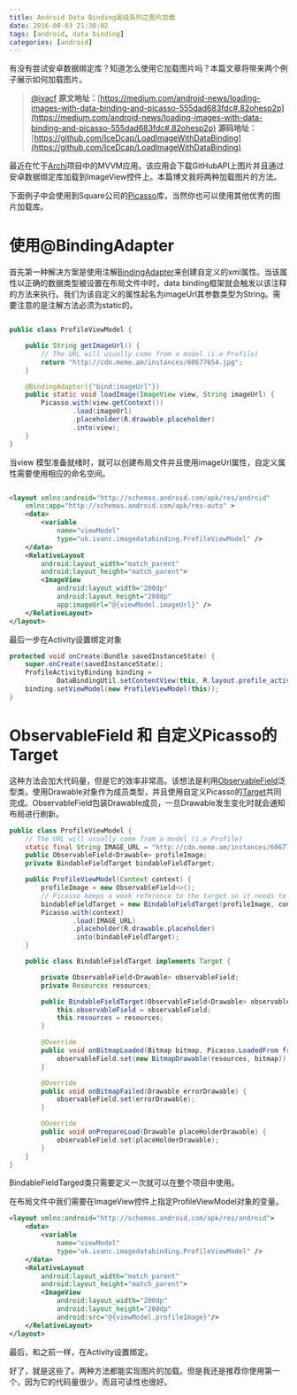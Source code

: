 ```yaml
---
title: Android Data Binding高级系列之图片加载
date: 2016-08-03 21:38:02
tags: [android, data binding]
categories: [android]
---
```


有没有尝试安卓数据绑定库？知道怎么使用它加载图片吗？本篇文章将带来两个例子展示如何加载图片。

<!--more-->
> [@ivacf](https://github.com/ivacf)
> **原文地址：**[https://medium.com/android-news/loading-images-with-data-binding-and-picasso-555dad683fdc#.82ohesp2p](https://medium.com/android-news/loading-images-with-data-binding-and-picasso-555dad683fdc#.82ohesp2p)
> **源码地址：**[https://github.com/IceDcap/LoadImageWithDataBinding](https://github.com/IceDcap/LoadImageWithDataBinding)

最近在忙于[Archi](https://github.com/ivacf/archi)项目中的MVVM应用。该应用会下载GitHubAPI上图片并且通过安卓数据绑定库加载到ImageView控件上。本篇博文我将两种加载图片的方法。

下面例子中会使用到Square公司的[Picasso](https://github.com/square/picasso)库，当然你也可以使用其他优秀的图片加载库。

# 使用@BindingAdapter

首先第一种解决方案是使用注解[BindingAdapter](https://developer.android.com/reference/android/databinding/BindingAdapter.html)来创建自定义的xml属性。当该属性以正确的数据类型被设置在布局文件中时，data binding框架就会触发以该注释的方法来执行。我们为该自定义的属性起名为imageUrl其参数类型为String。需要注意的是注解方法必须为static的。

```java

public class ProfileViewModel {

    public String getImageUrl() {
        // The URL will usually come from a model (i.e Profile)
        return "http://cdn.meme.am/instances/60677654.jpg";
    }

    @BindingAdapter({"bind:imageUrl"})
    public static void loadImage(ImageView view, String imageUrl) {
        Picasso.with(view.getContext())
                .load(imageUrl)
                .placeholder(R.drawable.placeholder)
                .into(view);
    }
}
```


当view 模型准备就绪时，就可以创建布局文件并且使用imageUrl属性，自定义属性需要使用相应的命名空间。

```xml

<layout xmlns:android="http://schemas.android.com/apk/res/android"
    xmlns:app="http://schemas.android.com/apk/res-auto" >
    <data>
        <variable
            name="viewModel"
            type="uk.ivanc.imagedatabinding.ProfileViewModel" />
    </data>
    <RelativeLayout
        android:layout_width="match_parent"
        android:layout_height="match_parent">
        <ImageView
            android:layout_width="200dp"
            android:layout_height="200dp"
            app:imageUrl="@{viewModel.imageUrl}" />
    </RelativeLayout>
</layout>
```


最后一步在Activity设置绑定对象

```java
protected void onCreate(Bundle savedInstanceState) {
    super.onCreate(savedInstanceState);
    ProfileActivityBinding binding =
            DataBindingUtil.setContentView(this, R.layout.profile_activity);
    binding.setViewModel(new ProfileViewModel(this));
}
```


# ObservableField 和 自定义Picasso的Target
这种方法会加大代码量，但是它的效率非常高。该想法是利用[ObservableField](https://developer.android.com/reference/android/databinding/ObservableField.html)泛型类，使用Drawable对象作为成员类型，并且使用自定义Picasso的[Target](https://square.github.io/picasso/javadoc/com/squareup/picasso/Target.html)共同完成。ObservableField包装Drawable成员，一旦Drawable发生变化时就会通知布局进行刷新。

```java
public class ProfileViewModel {
    // The URL will usually come from a model (i.e Profile)
    static final String IMAGE_URL = "http://cdn.meme.am/instances/60677654.jpg";
    public ObservableField<Drawable> profileImage;
    private BindableFieldTarget bindableFieldTarget;

    public ProfileViewModel(Context context) {
        profileImage = new ObservableField<>();
        // Picasso keeps a weak reference to the target so it needs to be stored in a field
        bindableFieldTarget = new BindableFieldTarget(profileImage, context.getResources());
        Picasso.with(context)
                .load(IMAGE_URL)
                .placeholder(R.drawable.placeholder)
                .into(bindableFieldTarget);
    }

    public class BindableFieldTarget implements Target {

        private ObservableField<Drawable> observableField;
        private Resources resources;

        public BindableFieldTarget(ObservableField<Drawable> observableField, Resources resources) {
            this.observableField = observableField;
            this.resources = resources;
        }

        @Override
        public void onBitmapLoaded(Bitmap bitmap, Picasso.LoadedFrom from) {
            observableField.set(new BitmapDrawable(resources, bitmap));
        }

        @Override
        public void onBitmapFailed(Drawable errorDrawable) {
            observableField.set(errorDrawable);
        }

        @Override
        public void onPrepareLoad(Drawable placeHolderDrawable) {
            observableField.set(placeHolderDrawable);
        }
    }
}
```


BindableFieldTarged类只需要定义一次就可以在整个项目中使用。

在布局文件中我们需要在ImageView控件上指定ProfileViewModel对象的变量。

```xml
<layout xmlns:android="http://schemas.android.com/apk/res/android">
    <data>
        <variable
            name="viewModel"
            type="uk.ivanc.imagedatabinding.ProfileViewModel" />
    </data>
    <RelativeLayout
        android:layout_width="match_parent"
        android:layout_height="match_parent">
        <ImageView
            android:layout_width="200dp"
            android:layout_height="200dp"
            android:src="@{viewModel.profileImage}"/>
    </RelativeLayout>
</layout>
```

最后，和之前一样，在Activity设置绑定。

好了，就是这些了。两种方法都能实现图片的加载。但是我还是推荐你使用第一个，因为它的代码量很少，而且可读性也很好。
